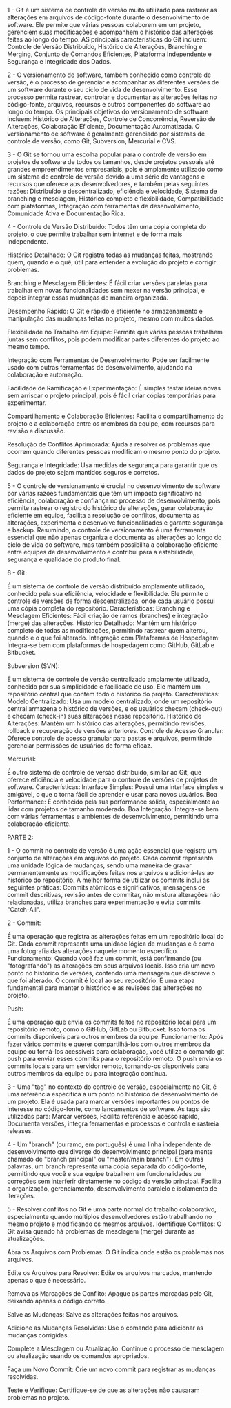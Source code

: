 1 - Git é um sistema de controle de versão muito utilizado para rastrear as alterações em arquivos de código-fonte durante o desenvolvimento de software. Ele permite que várias pessoas colaborem em um projeto, gerenciem suas modificações e acompanhem o histórico das alterações feitas ao longo do tempo. AS principais características do Git incluem: Controle de Versão Distribuído, Histórico de Alterações, Branching e Merging, Conjunto de Comandos Eficientes, Plataforma Independente e Segurança e Integridade dos Dados.

2 - O versionamento de software, também conhecido como controle de versão, é o processo de gerenciar e acompanhar as diferentes versões de um software durante o seu ciclo de vida de desenvolvimento. Esse processo permite rastrear, controlar e documentar as alterações feitas no código-fonte, arquivos, recursos e outros componentes do software ao longo do tempo. Os principais objetivos do versionamento de software incluem: Histórico de Alterações, Controle de Concorrência, Reversão de Alterações, Colaboração Eficiente, Documentação Automatizada. O versionamento de software é geralmente gerenciado por sistemas de controle de versão, como Git, Subversion, Mercurial e CVS.

3 - O Git se tornou uma escolha popular para o controle de versão em projetos de software de todos os tamanhos, desde projetos pessoais até grandes empreendimentos empresariais, pois é amplamente utilizado como um sistema de controle de versão devido a uma série de vantagens e recursos que oferece aos desenvolvedores, e também pelas seguintes razões: Distribuído e descentralizado, eficiência e velocidade, Sistema de branching e mesclagem, Histórico completo e flexibilidade, Compatibilidade com plataformas, Integração com ferramentas de desenvolvimento, Comunidade Ativa e Documentação Rica.

4 - Controle de Versão Distribuído: Todos têm uma cópia completa do projeto, o que permite trabalhar sem internet e de forma mais independente.

Histórico Detalhado: O Git registra todas as mudanças feitas, mostrando quem, quando e o quê, útil para entender a evolução do projeto e corrigir problemas.

Branching e Mesclagem Eficientes: É fácil criar versões paralelas para trabalhar em novas funcionalidades sem mexer na versão principal, e depois integrar essas mudanças de maneira organizada.

Desempenho Rápido: O Git é rápido e eficiente no armazenamento e manipulação das mudanças feitas no projeto, mesmo com muitos dados.

Flexibilidade no Trabalho em Equipe: Permite que várias pessoas trabalhem juntas sem conflitos, pois podem modificar partes diferentes do projeto ao mesmo tempo.

Integração com Ferramentas de Desenvolvimento: Pode ser facilmente usado com outras ferramentas de desenvolvimento, ajudando na colaboração e automação.

Facilidade de Ramificação e Experimentação: É simples testar ideias novas sem arriscar o projeto principal, pois é fácil criar cópias temporárias para experimentar.

Compartilhamento e Colaboração Eficientes: Facilita o compartilhamento do projeto e a colaboração entre os membros da equipe, com recursos para revisão e discussão.

Resolução de Conflitos Aprimorada: Ajuda a resolver os problemas que ocorrem quando diferentes pessoas modificam o mesmo ponto do projeto.

Segurança e Integridade: Usa medidas de segurança para garantir que os dados do projeto sejam mantidos seguros e corretos.

5 - O controle de versionamento é crucial no desenvolvimento de software por várias razões fundamentais que têm um impacto significativo na eficiência, colaboração e confiança no processo de desenvolvimento, pois permite rastrear o registro do histórico de alterações, gerar colaboração eficiente em equipe, facilita a resolução de conflitos, documenta as alterações, experimenta e desenvolve funcionalidades e garante segurança e backup. Resumindo, o controle de versionamento é uma ferramenta essencial que não apenas organiza e documenta as alterações ao longo do ciclo de vida do software, mas também possibilita a colaboração eficiente entre equipes de desenvolvimento e contribui para a estabilidade, segurança e qualidade do produto final.

6 - Git:

É um sistema de controle de versão distribuído amplamente utilizado, conhecido pela sua eficiência, velocidade e flexibilidade. Ele permite o controle de versões de forma descentralizada, onde cada usuário possui uma cópia completa do repositório.
Características:
Branching e Mesclagem Eficientes: Fácil criação de ramos (branches) e integração (merge) das alterações.
Histórico Detalhado: Mantém um histórico completo de todas as modificações, permitindo rastrear quem alterou, quando e o que foi alterado.
Integração com Plataformas de Hospedagem: Integra-se bem com plataformas de hospedagem como GitHub, GitLab e Bitbucket.

Subversion (SVN):

É um sistema de controle de versão centralizado amplamente utilizado, conhecido por sua simplicidade e facilidade de uso. Ele mantém um repositório central que contém todo o histórico do projeto.
Características:
Modelo Centralizado: Usa um modelo centralizado, onde um repositório central armazena o histórico de versões, e os usuários checam (check-out) e checam (check-in) suas alterações nesse repositório.
Histórico de Alterações: Mantém um histórico das alterações, permitindo revisões, rollback e recuperação de versões anteriores.
Controle de Acesso Granular: Oferece controle de acesso granular para pastas e arquivos, permitindo gerenciar permissões de usuários de forma eficaz.

Mercurial:

É outro sistema de controle de versão distribuído, similar ao Git, que oferece eficiência e velocidade para o controle de versões de projetos de software.
Características:
Interface Simples: Possui uma interface simples e amigável, o que o torna fácil de aprender e usar para novos usuários.
Boa Performance: É conhecido pela sua performance sólida, especialmente ao lidar com projetos de tamanho moderado.
Boa Integração: Integra-se bem com várias ferramentas e ambientes de desenvolvimento, permitindo uma colaboração eficiente.

PARTE 2:

1 - O commit no controle de versão é uma ação essencial que registra um conjunto de alterações em arquivos do projeto. Cada commit representa uma unidade lógica de mudanças, sendo uma maneira de gravar permanentemente as modificações feitas nos arquivos e adicioná-las ao histórico do repositório. 
A melhor forma de utilizar os commits inclui as seguintes práticas: Commits atômicos e significativos, mensagens de commit descritivas, revisão antes de commitar, não mistura alterações não relacionadas, utiliza branches para experimentação e evita commits "Catch-All".

2 - Commit:

É uma operação que registra as alterações feitas em um repositório local do Git. Cada commit representa uma unidade lógica de mudanças e é como uma fotografia das alterações naquele momento específico.
Funcionamento: Quando você faz um commit, está confirmando (ou "fotografando") as alterações em seus arquivos locais. Isso cria um novo ponto no histórico de versões, contendo uma mensagem que descreve o que foi alterado.
O commit é local ao seu repositório. É uma etapa fundamental para manter o histórico e as revisões das alterações no projeto.

Push:

É uma operação que envia os commits feitos no repositório local para um repositório remoto, como o GitHub, GitLab ou Bitbucket. Isso torna os commits disponíveis para outros membros da equipe.
Funcionamento: Após fazer vários commits e querer compartilhá-los com outros membros da equipe ou torná-los acessíveis para colaboração, você utiliza o comando git push para enviar esses commits para o repositório remoto.
O push envia os commits locais para um servidor remoto, tornando-os disponíveis para outros membros da equipe ou para integração contínua.

3 - Uma "tag" no contexto do controle de versão, especialmente no Git, é uma referência específica a um ponto no histórico de desenvolvimento de um projeto. Ela é usada para marcar versões importantes ou pontos de interesse no código-fonte, como lançamentos de software.
As tags são utilizadas para: Marcar versões, Facilita referência e acesso rápido, Documenta versões, integra ferramentas e processos e controla e rastreia releases.

4 - Um "branch" (ou ramo, em português) é uma linha independente de desenvolvimento que diverge do desenvolvimento principal (geralmente chamado de "branch principal" ou "master/main branch"). Em outras palavras, um branch representa uma cópia separada do código-fonte, permitindo que você e sua equipe trabalhem em funcionalidades ou correções sem interferir diretamente no código da versão principal. Facilita a organização, gerenciamento, desenvolvimento paralelo e isolamento de iterações.

5 - Resolver conflitos no Git é uma parte normal do trabalho colaborativo, especialmente quando múltiplos desenvolvedores estão trabalhando no mesmo projeto e modificando os mesmos arquivos.
Identifique Conflitos:
O Git avisa quando há problemas de mesclagem (merge) durante as atualizações.

Abra os Arquivos com Problemas:
O Git indica onde estão os problemas nos arquivos.

Edite os Arquivos para Resolver:
Edite os arquivos marcados, mantendo apenas o que é necessário.

Remova as Marcações de Conflito:
Apague as partes marcadas pelo Git, deixando apenas o código correto.

Salve as Mudanças:
Salve as alterações feitas nos arquivos.

Adicione as Mudanças Resolvidas:
Use o comando para adicionar as mudanças corrigidas.

Complete a Mesclagem ou Atualização:
Continue o processo de mesclagem ou atualização usando os comandos apropriados.

Faça um Novo Commit:
Crie um novo commit para registrar as mudanças resolvidas.

Teste e Verifique:
Certifique-se de que as alterações não causaram problemas no projeto.
